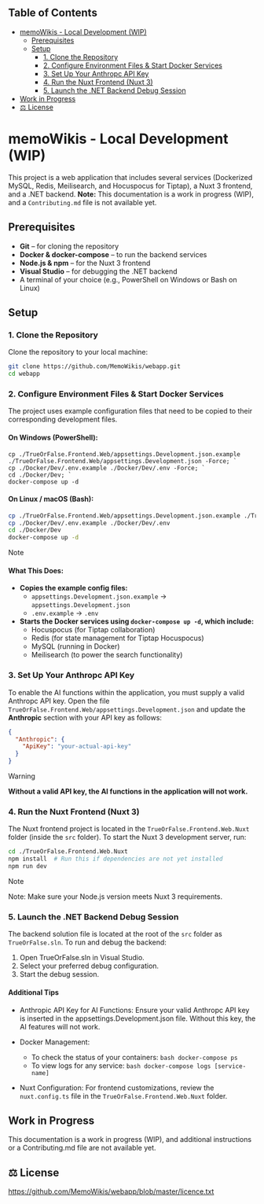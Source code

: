 ## Table of Contents

- [memoWikis - Local Development (WIP)](#memowikis---local-development-wip)
  - [Prerequisites](#prerequisites)
  - [Setup](#setup)
    - [1. Clone the Repository](#1-clone-the-repository)
    - [2. Configure Environment Files & Start Docker Services](#2-configure-environment-files--start-docker-services)
    - [3. Set Up Your Anthropc API Key](#3-set-up-your-anthropc-api-key)
    - [4. Run the Nuxt Frontend (Nuxt 3)](#4-run-the-nuxt-frontend-nuxt-3)
    - [5. Launch the .NET Backend Debug Session](#5-launch-the-net-backend-debug-session)
- [Work in Progress](#work-in-progress)
- [⚖️ License](#️-license)


# memoWikis - Local Development (WIP)

This project is a web application that includes several services (Dockerized MySQL, Redis, Meilisearch, and Hocuspocus for Tiptap), a Nuxt 3 frontend, and a .NET backend. **Note:** This documentation is a work in progress (WIP), and a `Contributing.md` file is not available yet.

## Prerequisites

- **Git** – for cloning the repository  
- **Docker & docker-compose** – to run the backend services  
- **Node.js & npm** – for the Nuxt 3 frontend  
- **Visual Studio** – for debugging the .NET backend  
- A terminal of your choice (e.g., PowerShell on Windows or Bash on Linux)

## Setup

### 1. Clone the Repository

Clone the repository to your local machine:

```bash
git clone https://github.com/MemoWikis/webapp.git
cd webapp
```


### 2. Configure Environment Files & Start Docker Services
The project uses example configuration files that need to be copied to their corresponding development files.

#### On Windows (PowerShell):
```ppwershell
cp ./TrueOrFalse.Frontend.Web/appsettings.Development.json.example ./TrueOrFalse.Frontend.Web/appsettings.Development.json -Force; `
cp ./Docker/Dev/.env.example ./Docker/Dev/.env -Force; `
cd ./Docker/Dev; `
docker-compose up -d
```

#### On Linux / macOS (Bash):
```bash
cp ./TrueOrFalse.Frontend.Web/appsettings.Development.json.example ./TrueOrFalse.Frontend.Web/appsettings.Development.json
cp ./Docker/Dev/.env.example ./Docker/Dev/.env
cd ./Docker/Dev
docker-compose up -d
```
> [!NOTE] 
> #### What This Does:
> 
> - **Copies the example config files:**
>     - `appsettings.Development.json.example` → `appsettings.Development.json`
>     - `.env.example` → `.env`
> - **Starts the Docker services using `docker-compose up -d`, which include:**
>     - Hocuspocus (for Tiptap collaboration)
>     - Redis (for state management for Tiptap Hocuspocus)
>     - MySQL (running in Docker)
>     - Meilisearch (to power the search functionality)

### 3. Set Up Your Anthropc API Key
To enable the AI functions within the application, you must supply a valid Anthropc API key. Open the file `TrueOrFalse.Frontend.Web/appsettings.Development.json` and update the **Anthropic** section with your API key as follows:

```json
{
  "Anthropic": {
    "ApiKey": "your-actual-api-key"
  }
}
```
> [!WARNING]  
> **Without a valid API key, the AI functions in the application will not work.**

### 4. Run the Nuxt Frontend (Nuxt 3)
The Nuxt frontend project is located in the `TrueOrFalse.Frontend.Web.Nuxt` folder (inside the `src` folder). To start the Nuxt 3 development server, run:

```bash
cd ./TrueOrFalse.Frontend.Web.Nuxt
npm install  # Run this if dependencies are not yet installed
npm run dev
```
> [!NOTE]  
> Note: Make sure your Node.js version meets Nuxt 3 requirements.

### 5. Launch the .NET Backend Debug Session
The backend solution file is located at the root of the `src` folder as `TrueOrFalse.sln`. To run and debug the backend:

1. Open TrueOrFalse.sln in Visual Studio.
2. Select your preferred debug configuration.
3. Start the debug session.

#### Additional Tips
- Anthropic API Key for AI Functions: Ensure your valid Anthropc API key is inserted in the appsettings.Development.json file. Without this key, the AI features will not work.

- Docker Management:
  - To check the status of your containers:
`bash
docker-compose ps
`
  - To view logs for any service:
     `bash
docker-compose logs [service-name]`
- Nuxt Configuration: For frontend customizations, review the `nuxt.config.ts` file in the `TrueOrFalse.Frontend.Web.Nuxt` folder.

## Work in Progress
This documentation is a work in progress (WIP), and additional instructions or a Contributing.md file are not available yet.

## ⚖️ License
https://github.com/MemoWikis/webapp/blob/master/licence.txt
